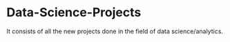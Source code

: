# Data-Science-Projects
It consists of all the new projects done in the field of data science/analytics.

